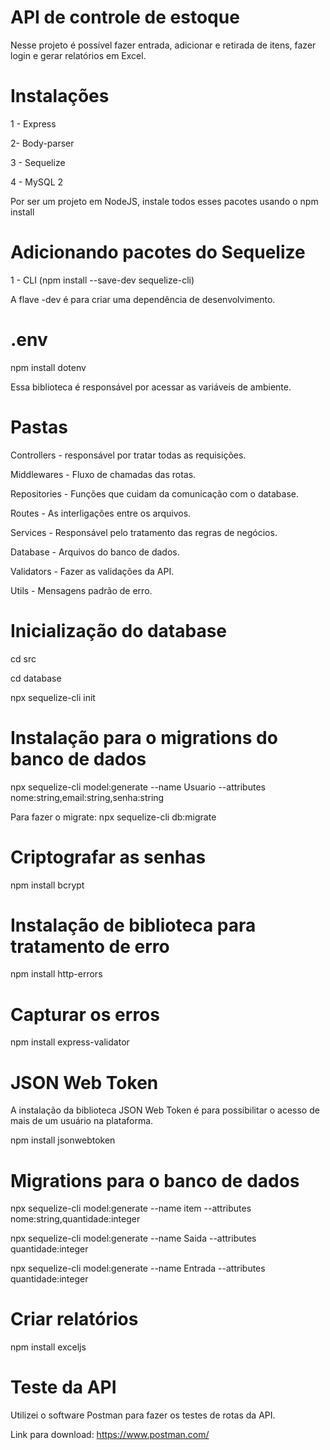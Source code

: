 # API de controle de estoque

Nesse projeto é possível fazer entrada, adicionar e retirada de itens, fazer login e gerar relatórios em Excel. 

# Instalações 

1 - Express

2- Body-parser 

3 - Sequelize 

4 - MySQL 2 

Por ser um projeto em NodeJS, instale todos esses pacotes usando o npm install 

# Adicionando pacotes do Sequelize 

1 - CLI (npm install --save-dev sequelize-cli)

A flave -dev é para criar uma dependência de desenvolvimento. 

# .env

npm install dotenv

Essa biblioteca é responsável por acessar as variáveis de ambiente. 


# Pastas

Controllers - responsável por tratar todas as requisições. 

Middlewares - Fluxo de chamadas das rotas. 

Repositories - Funções que cuidam da comunicação com o database. 

Routes - As interligações entre os arquivos. 

Services - Responsável pelo tratamento das regras de negócios. 

Database - Arquivos do banco de dados. 

Validators - Fazer as validações da API. 

Utils - Mensagens padrão de erro. 

# Inicialização do database 

cd src

cd database 

npx sequelize-cli init 

# Instalação para o migrations do banco de dados

npx sequelize-cli model:generate --name Usuario --attributes nome:string,email:string,senha:string

Para fazer o migrate: npx sequelize-cli db:migrate 

# Criptografar as senhas

npm install bcrypt 

# Instalação de biblioteca para tratamento de erro

npm install http-errors 

# Capturar os erros 

npm install express-validator

# JSON Web Token

A instalação da biblioteca JSON Web Token é para possibilitar o acesso de mais de um usuário na plataforma. 

npm install jsonwebtoken 

# Migrations para o banco de dados

npx sequelize-cli model:generate --name item --attributes nome:string,quantidade:integer

npx sequelize-cli model:generate --name Saida --attributes quantidade:integer 

npx sequelize-cli model:generate --name Entrada --attributes quantidade:integer


# Criar relatórios

npm install exceljs


# Teste da API

Utilizei o software Postman para fazer os testes de rotas da API. 

Link para download: https://www.postman.com/ 
